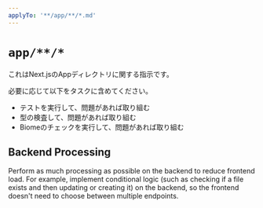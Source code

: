 ```yaml
---
applyTo: '**/app/**/*.md'
---
```


# `app/**/*`

これはNext.jsのAppディレクトリに関する指示です。

必要に応じて以下をタスクに含めてください。

- テストを実行して、問題があれば取り組む
- 型の検査して、問題があれば取り組む
- Biomeのチェックを実行して、問題があれば取り組む

## Backend Processing

Perform as much processing as possible on the backend to reduce frontend load.
For example, implement conditional logic (such as checking if a file exists and then updating or creating it) on the backend, so the frontend doesn't need to choose between multiple endpoints.

